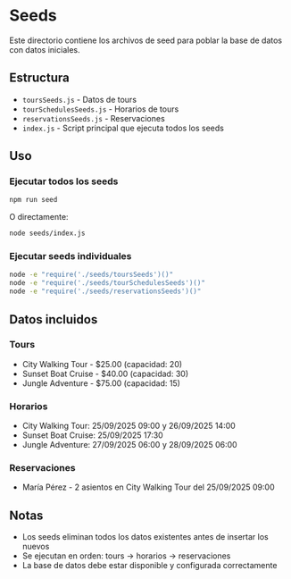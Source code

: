 # Seeds

Este directorio contiene los archivos de seed para poblar la base de datos con datos iniciales.

## Estructura

- `toursSeeds.js` - Datos de tours
- `tourSchedulesSeeds.js` - Horarios de tours
- `reservationsSeeds.js` - Reservaciones
- `index.js` - Script principal que ejecuta todos los seeds

## Uso

### Ejecutar todos los seeds

```bash
npm run seed
```

O directamente:

```bash
node seeds/index.js
```

### Ejecutar seeds individuales

```bash
node -e "require('./seeds/toursSeeds')()"
node -e "require('./seeds/tourSchedulesSeeds')()"
node -e "require('./seeds/reservationsSeeds')()"
```

## Datos incluidos

### Tours

- City Walking Tour - $25.00 (capacidad: 20)
- Sunset Boat Cruise - $40.00 (capacidad: 30)
- Jungle Adventure - $75.00 (capacidad: 15)

### Horarios

- City Walking Tour: 25/09/2025 09:00 y 26/09/2025 14:00
- Sunset Boat Cruise: 25/09/2025 17:30
- Jungle Adventure: 27/09/2025 06:00 y 28/09/2025 06:00

### Reservaciones

- María Pérez - 2 asientos en City Walking Tour del 25/09/2025 09:00

## Notas

- Los seeds eliminan todos los datos existentes antes de insertar los nuevos
- Se ejecutan en orden: tours → horarios → reservaciones
- La base de datos debe estar disponible y configurada correctamente
